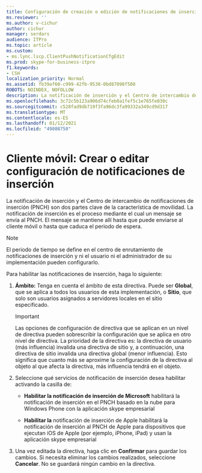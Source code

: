 ```yaml
---
title: Configuración de creación o edición de notificaciones de inserción del cliente móvil
ms.reviewer: ''
ms.author: v-cichur
author: cichur
manager: serdars
audience: ITPro
ms.topic: article
ms.custom:
- ms.lync.lscp.ClientPushNotificationCfgEdit
ms.prod: skype-for-business-itpro
f1.keywords:
- CSH
localization_priority: Normal
ms.assetid: fb39af60-c999-42fb-9538-0bd87098f508
ROBOTS: NOINDEX, NOFOLLOW
description: La notificación de inserción y el Centro de intercambio de notificaciones de inserción (PNCH) son dos partes clave de la característica de movilidad. La notificación de inserción es el proceso mediante el cual un mensaje se envía al PNCH. El mensaje se mantiene allí hasta que puede enviarse al cliente móvil o hasta que caduca el periodo de espera.
ms.openlocfilehash: 3c72c5b123a906d74cfeb0a1fef5c1e765fe030c
ms.sourcegitcommit: c528fad9db719f3fa96dc3fa99332a349cd9d317
ms.translationtype: MT
ms.contentlocale: es-ES
ms.lasthandoff: 01/12/2021
ms.locfileid: "49808750"
---
```

# <a name="mobile-client-create-or-edit-push-notification-configuration"></a>Cliente móvil: Crear o editar configuración de notificaciones de inserción
 
La notificación de inserción y el Centro de intercambio de notificaciones de inserción (PNCH) son dos partes clave de la característica de movilidad. La notificación de inserción es el proceso mediante el cual un mensaje se envía al PNCH. El mensaje se mantiene allí hasta que puede enviarse al cliente móvil o hasta que caduca el periodo de espera. 
  
> [!NOTE]
> El periodo de tiempo se define en el centro de enrutamiento de notificaciones de inserción y ni el usuario ni el administrador de su implementación pueden configurarlo. 
  
Para habilitar las notificaciones de inserción, haga lo siguiente:
  
1. **Ámbito:** Tenga en cuenta el ámbito de esta directiva. Puede ser **Global**, que se aplica a todos los usuarios de esta implementación, o **Sitio**, que solo son usuarios asignados a servidores locales en el sitio especificado.
    
    > [!IMPORTANT]
    > Las opciones de configuración de directiva que se aplican en un nivel de directiva pueden sobrescribir la configuración que se aplica en otro nivel de directiva. La prioridad de la directiva es: la directiva de usuario (más influencia) invalida una directiva de sitio y, a continuación, una directiva de sitio invalida una directiva global (menor influencia). Esto significa que cuanto más se aproxime la configuración de la directiva al objeto al que afecta la directiva, más influencia tendrá en el objeto. 
  
2. Seleccione qué servicios de notificación de inserción desea habilitar activando la casilla de:
    
   - **Habilitar la notificación de inserción de Microsoft** habilitará la notificación de inserción en el PNCH basado en la nube para Windows Phone con la aplicación skype empresarial
    
   - **Habilitar la** notificación de inserción de Apple habilitará la notificación de inserción al PNCH de Apple para dispositivos que ejecutan iOS de Apple (por ejemplo, iPhone, iPad) y usan la aplicación skype empresarial
    
3. Una vez editada la directiva, haga clic en **Confirmar** para guardar los cambios. Si necesita eliminar los cambios realizados, seleccione **Cancelar**. No se guardará ningún cambio en la directiva.
    

